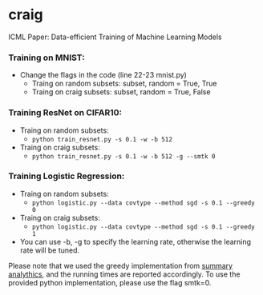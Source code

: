 # craig

ICML Paper: Data-efficient Training of Machine Learning Models


### Training on MNIST:
* Change the flags in the code (line 22-23 mnist.py)
    * Traing on random subsets: subset, random = True, True
    * Traing on craig subsets: subset, random = True, False  


### Training ResNet on CIFAR10:
* Traing on random subsets: 
    * `python train_resnet.py -s 0.1 -w -b 512`
* Traing on craig subsets: 
    * `python train_resnet.py -s 0.1 -w -b 512 -g --smtk 0`

### Training Logistic Regression:
* Traing on random subsets: 
    * `python logistic.py --data covtype --method sgd -s 0.1 --greedy 0`
* Traing on craig subsets: 
    * `python logistic.py --data covtype --method sgd -s 0.1 --greedy 1`
* You can use -b, -g to specify the learning rate, otherwise the learning rate will be tuned.

Please note that we used the greedy implementation from [summary analythics](https://smr.ai/), and the running times are reported accordingly. To use the provided python implementation, please use the flag smtk=0.
